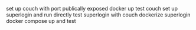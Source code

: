 set up couch with port publically exposed
docker up
test couch
set up superlogin and run directly
test superlogin with couch
dockerize superlogin
docker compose up and test

